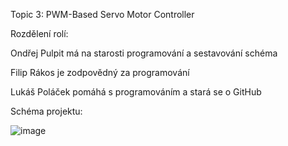 Topic 3: PWM-Based Servo Motor Controller




Rozdělení rolí:

  Ondřej Pulpit má na starosti programování a sestavování schéma
  
  Filip Rákos je zodpovědný za programování
  
  Lukáš Poláček pomáhá s programováním a stará se o GitHub
  

Schéma projektu:

![image](https://github.com/Feecuss/PWM-Based-Servo-Motor-Controller/assets/165302466/0cdd67f1-5dfc-44ef-ac10-77c279308322)
